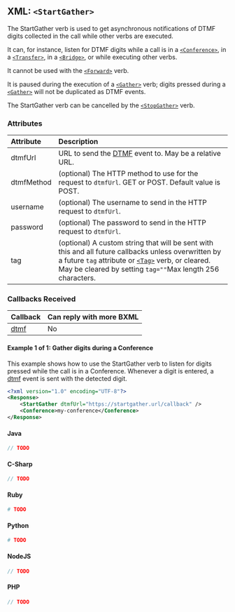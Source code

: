
## XML: `<StartGather>`
The StartGather verb is used to get asynchronous notifications of DTMF digits collected in the call while other verbs are executed.

It can, for instance, listen for DTMF digits while a call is in a [`<Conference>`](conference.md),
in a [`<Transfer>`](transfer.md), in a [`<Bridge>`](bridge.md), or while executing other verbs.

It cannot be used with the [`<Forward>`](forward.md) verb.

It is paused during the execution of a [`<Gather>`](gather.md) verb; digits pressed during a [`<Gather>`](gather.md) will not be duplicated as DTMF events.

The StartGather verb can be cancelled by the [`<StopGather>`](stopGather.md) verb.

### Attributes
| Attribute           | Description |
|:--------------------|:------------|
| dtmfUrl             | URL to send the [DTMF](../callbacks/dtmf.md) event to. May be a relative URL. |
| dtmfMethod          | (optional) The HTTP method to use for the request to `dtmfUrl`. GET or POST. Default value is POST. |
| username            | (optional) The username to send in the HTTP request to `dtmfUrl`. |
| password            | (optional) The password to send in the HTTP request to `dtmfUrl`. |
| tag                 | (optional) A custom string that will be sent with this and all future callbacks unless overwritten by a future `tag` attribute or [`<Tag>`](tag.md) verb, or cleared. May be cleared by setting `tag=""`Max length 256 characters. |

### Callbacks Received
| Callback                      | Can reply with more BXML |
|:------------------------------|:-------------------------|
| [dtmf](../callbacks/dtmf.md)  | No                       |



#### Example 1 of 1: Gather digits during a Conference
This example shows how to use the StartGather verb to listen for digits pressed while the call is in a Conference.
Whenever a digit is entered, a [dtmf](../callbacks/dtmf.md) event is sent with the detected digit.



```XML
<?xml version="1.0" encoding="UTF-8"?>
<Response>
    <StartGather dtmfUrl="https://startgather.url/callback" />
    <Conference>my-conference</Conference>
</Response>
```



#### Java

```java
// TODO
```




#### C-Sharp

```csharp
// TODO
```



#### Ruby

```ruby
# TODO
```



#### Python

```python
# TODO
```



#### NodeJS

```js
// TODO
```



#### PHP

```php
// TODO
```


